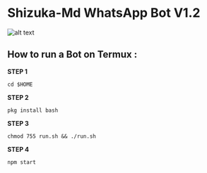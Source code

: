 # Shizuka-Md WhatsApp Bot V1.2
![alt text](https://github.com/Tanmyname/Shizuka-V1.2/blob/main/Screenshot_20241117-155030~2.png?raw=true?raw=true)
## How to run a Bot on Termux :

**STEP 1**
```
cd $HOME
```
**STEP 2**
```
pkg install bash
```
**STEP 3**
```
chmod 755 run.sh && ./run.sh
```
**STEP 4**
```
npm start
```
